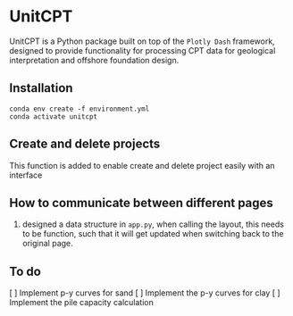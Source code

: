 # UnitCPT

UnitCPT is a Python package built on top of the `Plotly Dash` framework, designed to provide functionality for processing CPT data for geological interpretation and offshore foundation design.



## Installation

 ```shell
 conda env create -f environment.yml
 conda activate unitcpt

 ```

## Create and delete projects

This function is added to enable create and delete project easily with an interface

## How to communicate between different pages

1. designed a data structure in `app.py`, when calling the layout, this needs to be function, such that it will get updated when switching back to the original page.


## To do

[ ] Implement p-y curves for sand
[ ] Implement the p-y curves for clay
[ ] Implement the pile capacity calculation